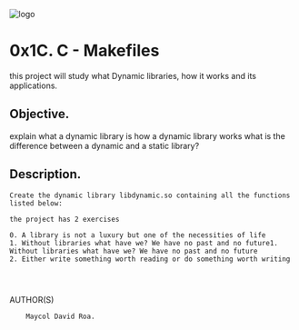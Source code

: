 ![logo](https://user-images.githubusercontent.com/85509333/140988843-905a68d8-cd62-4db6-ba4c-d41d863c5dc9.jpg)

# 0x1C. C - Makefiles #

this project will study what Dynamic libraries, how it works and its applications. 

## Objective. ##

explain what a dynamic library is
how a dynamic library works
what is the difference between a dynamic and a static library?

## Description. ##


```
Create the dynamic library libdynamic.so containing all the functions listed below: 

the project has 2 exercises

0. A library is not a luxury but one of the necessities of life
1. Without libraries what have we? We have no past and no future1. Without libraries what have we? We have no past and no future
2. Either write something worth reading or do something worth writing



```

```
```
 AUTHOR(S)
        
        Maycol David Roa.
```

